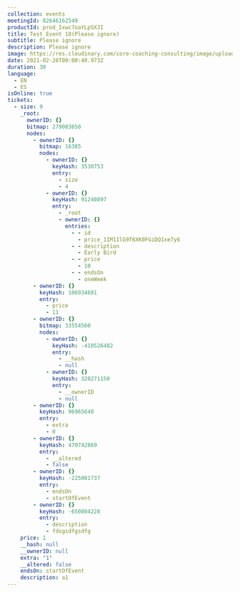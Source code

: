 ```yaml
---
collection: events
meetingId: 82646162549
productId: prod_Ixwc7oaYLpSXJI
title: Test Event 18(Please ignore)
subtitle: Please ignore
description: Please ignore
image: https://res.cloudinary.com/core-coaching-consulting/image/upload/v1600812431/happy%20group.jpg
date: 2021-02-26T00:00:40.973Z
duration: 30
language:
  - EN
  - ES
isOnline: true
tickets:
  - size: 9
    _root:
      ownerID: {}
      bitmap: 279003650
      nodes:
        - ownerID: {}
          bitmap: 16385
          nodes:
            - ownerID: {}
              keyHash: 3530753
              entry:
                - size
                - 4
            - ownerID: {}
              keyHash: 91240897
              entry:
                - _root
                - ownerID: {}
                  entries:
                    - - id
                      - price_1IM1IlG9T6XK0FGiDQ1xe7y6
                    - - description
                      - Early Bird
                    - - price
                      - 10
                    - - endsOn
                      - oneWeek
        - ownerID: {}
          keyHash: 106934601
          entry:
            - price
            - 11
        - ownerID: {}
          bitmap: 33554560
          nodes:
            - ownerID: {}
              keyHash: -410526482
              entry:
                - __hash
                - null
            - ownerID: {}
              keyHash: 320271150
              entry:
                - __ownerID
                - null
        - ownerID: {}
          keyHash: 96965648
          entry:
            - extra
            - 0
        - ownerID: {}
          keyHash: 470742869
          entry:
            - __altered
            - false
        - ownerID: {}
          keyHash: -225001737
          entry:
            - endsOn
            - startOfEvent
        - ownerID: {}
          keyHash: -650804228
          entry:
            - description
            - fdsgsdfgsdfg
    price: 1
    __hash: null
    __ownerID: null
    extra: "1"
    __altered: false
    endsOn: startOfEvent
    description: a1
---
```


